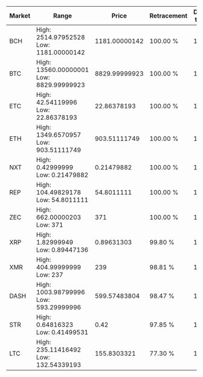| Market | Range | Price| Retracement | Doubles to 50% |
| --- | --- | --- | --- | --- |
| BCH | High: 2514.97952528<br />Low: 1181.00000142 | 1181.00000142 | 100.00 % | 1.56 |
| BTC | High: 13560.00000001<br />Low: 8829.99999923 | 8829.99999923 | 100.00 % | 1.27 |
| ETC | High: 42.54119996<br />Low: 22.86378193 | 22.86378193 | 100.00 % | 1.43 |
| ETH | High: 1349.6570957<br />Low: 903.51111749 | 903.51111749 | 100.00 % | 1.25 |
| NXT | High: 0.42999999<br />Low: 0.21479882 | 0.21479882 | 100.00 % | 1.50 |
| REP | High: 104.49829178<br />Low: 54.8011111 | 54.8011111 | 100.00 % | 1.45 |
| ZEC | High: 662.00000203<br />Low: 371 | 371 | 100.00 % | 1.39 |
| XRP | High: 1.82999949<br />Low: 0.89447136 | 0.89631303 | 99.80 % | 1.52 |
| XMR | High: 404.99999999<br />Low: 237 | 239 | 98.81 % | 1.34 |
| DASH | High: 1003.98799996<br />Low: 593.29999996 | 599.57483804 | 98.47 % | 1.33 |
| STR | High: 0.64816323<br />Low: 0.41499531 | 0.42 | 97.85 % | 1.27 |
| LTC | High: 235.11416492<br />Low: 132.54339193 | 155.8303321 | 77.30 % | 1.18 |
